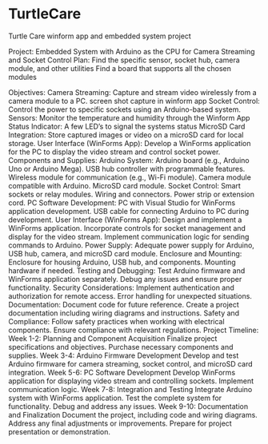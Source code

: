 # TurtleCare
Turtle Care winform app and embedded system project

Project: Embedded System with Arduino as the CPU for Camera Streaming and Socket Control
Plan:
Find the specific sensor, socket hub, camera module, and other utilities 
Find a board that supports all the chosen modules


Objectives:
Camera Streaming:
Capture and stream video wirelessly from a camera module to a PC.
screen shot capture in winform app
Socket Control:
Control the power to specific sockets using an Arduino-based system.
	Sensors:
Monitor the temperature and humidity through the Winform App
	Status Indicator:
A few LED’s to signal the systems status
MicroSD Card Integration:
Store captured images or video on a microSD card for local storage.
User Interface (WinForms App):
Develop a WinForms application for the PC to display the video stream and control socket power.
Components and Supplies:
Arduino System:
Arduino board (e.g., Arduino Uno or Arduino Mega).
USB hub controller with programmable features.
Wireless module for communication (e.g., Wi-Fi module).
Camera module compatible with Arduino.
MicroSD card module.
Socket Control:
Smart sockets or relay modules.
Wiring and connectors.
Power strip or extension cord.
PC Software Development:
PC with Visual Studio for WinForms application development.
USB cable for connecting Arduino to PC during development.
User Interface (WinForms App):
Design and implement a WinForms application.
Incorporate controls for socket management and display for the video stream.
Implement communication logic for sending commands to Arduino.
Power Supply:
Adequate power supply for Arduino, USB hub, camera, and microSD card module.
Enclosure and Mounting:
Enclosure for housing Arduino, USB hub, and components.
Mounting hardware if needed.
Testing and Debugging:
Test Arduino firmware and WinForms application separately.
Debug any issues and ensure proper functionality.
Security Considerations:
Implement authentication and authorization for remote access.
Error handling for unexpected situations.
Documentation:
Document code for future reference.
Create a project documentation including wiring diagrams and instructions.
Safety and Compliance:
Follow safety practices when working with electrical components.
Ensure compliance with relevant regulations.
Project Timeline:
Week 1-2: Planning and Component Acquisition
Finalize project specifications and objectives.
Purchase necessary components and supplies.
Week 3-4: Arduino Firmware Development
Develop and test Arduino firmware for camera streaming, socket control, and microSD card integration.
Week 5-6: PC Software Development
Develop WinForms application for displaying video stream and controlling sockets.
Implement communication logic.
Week 7-8: Integration and Testing
Integrate Arduino system with WinForms application.
Test the complete system for functionality.
Debug and address any issues.
Week 9-10: Documentation and Finalization
Document the project, including code and wiring diagrams.
Address any final adjustments or improvements.
Prepare for project presentation or demonstration.

